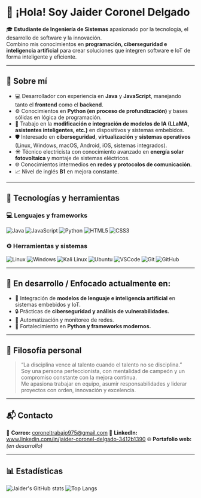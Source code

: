 # 👋 ¡Hola! Soy **Jaider Coronel Delgado**

🎓 **Estudiante de Ingeniería de Sistemas** apasionado por la tecnología, el desarrollo de software y la innovación.  
Combino mis conocimientos en **programación, ciberseguridad e inteligencia artificial** para crear soluciones que integren software e IoT de forma inteligente y eficiente.

---

## 🧩 Sobre mí

- 💻 Desarrollador con experiencia en **Java** y **JavaScript**, manejando tanto el **frontend** como el **backend**.  
- ⚙️ Conocimientos en **Python (en proceso de profundización)** y bases sólidas en lógica de programación.  
- 🧠 Trabajo en la **modificación e integración de modelos de IA (LLaMA, asistentes inteligentes, etc.)** en dispositivos y sistemas embebidos.  
- 🛡️ Interesado en **ciberseguridad**, **virtualización** y **sistemas operativos** (Linux, Windows, macOS, Android, iOS, sistemas integrados).  
- ☀️ Técnico electricista con conocimiento avanzado en **energía solar fotovoltaica** y montaje de sistemas eléctricos.  
- 🌐 Conocimientos intermedios en **redes y protocolos de comunicación**.  
- 📈 Nivel de inglés **B1** en mejora constante.  

---

## 🚀 Tecnologías y herramientas

### 💻 Lenguajes y frameworks
![Java](https://img.shields.io/badge/Java-%23ED8B00.svg?logo=openjdk&logoColor=white)
![JavaScript](https://img.shields.io/badge/JavaScript-%23323330.svg?logo=javascript&logoColor=%23F7DF1E)
![Python](https://img.shields.io/badge/Python-3670A0?logo=python&logoColor=ffdd54)
![HTML5](https://img.shields.io/badge/HTML5-E34F26?logo=html5&logoColor=white)
![CSS3](https://img.shields.io/badge/CSS3-1572B6?logo=css3&logoColor=white)

### ⚙️ Herramientas y sistemas
![Linux](https://img.shields.io/badge/Linux-FCC624?logo=linux&logoColor=black)
![Windows](https://img.shields.io/badge/Windows-0078D6?logo=windows&logoColor=white)
![Kali Linux](https://img.shields.io/badge/Kali_Linux-557C94?logo=kalilinux&logoColor=white)
![Ubuntu](https://img.shields.io/badge/Ubuntu-E95420?logo=ubuntu&logoColor=white)
![VSCode](https://img.shields.io/badge/VS_Code-007ACC?logo=visualstudiocode&logoColor=white)
![Git](https://img.shields.io/badge/Git-F05032?logo=git&logoColor=white)
![GitHub](https://img.shields.io/badge/GitHub-181717?logo=github&logoColor=white)

---

## 🤖 En desarrollo / Enfocado actualmente en:

- 🧩 Integración de **modelos de lenguaje e inteligencia artificial** en sistemas embebidos y IoT.  
- 🔒 Prácticas de **ciberseguridad y análisis de vulnerabilidades.**  
- 📡 Automatización y monitoreo de redes.  
- 🧱 Fortalecimiento en **Python y frameworks modernos.**

---

## 🧠 Filosofía personal

> “La disciplina vence al talento cuando el talento no se disciplina.”  
> Soy una persona perfeccionista, con mentalidad de campeón y un compromiso constante con la mejora continua.  
> Me apasiona trabajar en equipo, asumir responsabilidades y liderar proyectos con orden, innovación y excelencia.

---

## 📬 Contacto

📧 **Correo:** coroneltrabajo975@gmail.com 
💼 **LinkedIn:** www.linkedin.com/in/jaider-coronel-delgado-3412b1390
🌐 **Portafolio web:** *(en desarrollo)*  

---

## 📊 Estadísticas

![Jaider's GitHub stats](https://github-readme-stats.vercel.app/api?username=Coroclutch&show_icons=true&theme=github_dark)
![Top Langs](https://github-readme-stats.vercel.app/api/top-langs/?username=Coroclutch&layout=compact&theme=github_dark)
